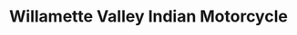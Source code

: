 ---
title: "Willamette Valley Indian Motorcycle"
url: /eugene/willamette-valley-indian-motorcycle/
shop: motorcycle
---